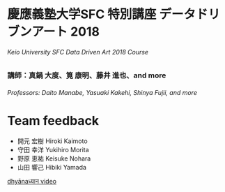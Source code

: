 # 慶應義塾大学SFC 特別講座 データドリブンアート 2018
###### Keio University SFC Data Driven Art 2018 Course
### 講師：真鍋 大度、筧 康明、藤井 進也、and more
###### Professors: Daito Manabe, Yasuaki Kakehi, Shinya Fujii, and more

Team feedback
=====
* 開元 宏樹 Hiroki Kaimoto
* 守田 幸洋 Yukihiro Morita
* 野原 恵祐 Keisuke Nohara
* 山田 響己 Hibiki Yamada

[dhyānaध्यान video](https://www.youtube.com/watch?v=8K_cPqQNin8)
